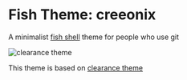 # Fish Theme: creeonix

A minimalist [fish shell](http://fishshell.com/) theme for people who use git

 ![clearance theme](https://raw.github.com/creeonix/fish-theme/master/creeonix-fish_preview.png)

This theme is based on [clearance theme](https://raw.github.com/cseelus/clearance-fish)
